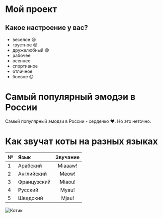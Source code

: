 # Мой проект

## Какое настроение у вас?
* веселое :smiley:
* грустное :unamused:
* дружелюбный :sweat_smile:
* рабочее
* осеннее
* спортивное
* отличное 
* боевое :angry:

# Самый популярный эмодэи в России
Самый популярный эмодзи в России - сердечко :heart:. Но это неточно.

#  Как звучат коты на разных языках 
|№|Язык|Звучание|
|-|:----|:--------:|
|1|Арабский|Miaaaw!|
|2|Английский|Meow!|
|3|Французский|Miaou!|
|4|Русский|Myau!|
|5|Шведский|Mjau!|

![Котик](https://i03.fotocdn.net/s119/9c4a25d1afe85016/public_pin_l/2730300326.jpg)
